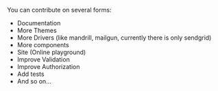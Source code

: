 You can contribute on several forms:
- Documentation
- More Themes
- More Drivers (like mandrill, mailgun, currently there is only sendgrid)
- More components
- Site (Online playground)
- Improve Validation
- Improve Authorization
- Add tests
- And so on...

